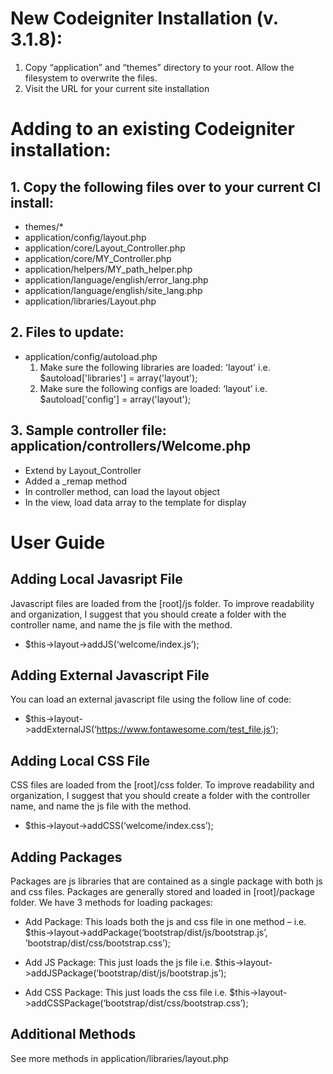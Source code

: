 # New Codeigniter Installation (v. 3.1.8):
1.	Copy “application” and “themes” directory to your root.  Allow the filesystem to overwrite the files.
2.	Visit the URL for your current site installation

# Adding to an existing Codeigniter installation:

## 1.	Copy the following files over to your current CI install:

- themes/*
- application/config/layout.php
- application/core/Layout_Controller.php
- application/core/MY_Controller.php
- application/helpers/MY_path_helper.php
- application/language/english/error_lang.php
- application/language/english/site_lang.php
- application/libraries/Layout.php


## 2.	Files to update:

- application/config/autoload.php
    1. Make sure the following libraries are loaded: 'layout' i.e. $autoload['libraries'] = array('layout');
    2. Make sure the following configs are loaded: ‘layout’ i.e. $autoload['config'] = array('layout');


## 3.	Sample controller file:  application/controllers/Welcome.php

- Extend by Layout_Controller
- Added a _remap method 
- In controller method, can load the layout object
- In the view, load data array to the template for display

# User Guide
## Adding Local Javasript File
Javascript files are loaded from the [root]/js folder.  To improve readability and organization, I suggest that you should create a folder with the controller name, and name the js file with the method. 

- $this->layout->addJS(‘welcome/index.js’);

## Adding External Javascript File
You can load an external javascript file using the follow line of code:

- $this->layout->addExternalJS(‘https://www.fontawesome.com/test_file.js’);

## Adding Local CSS File
CSS files are loaded from the [root]/css folder.  To improve readability and organization, I suggest that you should create a folder with the controller name, and name the js file with the method.

- $this->layout->addCSS(‘welcome/index.css’);

## Adding Packages
Packages are js libraries that are contained as a single package with both js and css files.  Packages are generally stored and loaded in [root]/package folder.
We have 3 methods for loading packages:

- Add Package:  This loads both the js and css file in one method – i.e. $this->layout->addPackage(‘bootstrap/dist/js/bootstrap.js’, ’bootstrap/dist/css/bootstrap.css’);

- Add JS Package: This just loads the js file i.e. $this->layout->addJSPackage(‘bootstrap/dist/js/bootstrap.js’);

- Add CSS Package: This just loads the css file i.e. $this->layout->addCSSPackage(‘bootstrap/dist/css/bootstrap.css’);

## Additional Methods
See more methods in application/libraries/layout.php









 
